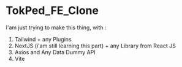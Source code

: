 # TokPed_FE_Clone
I'am just trying to make this thing, with :
1. Tailwind + any Plugins
2. NextJS (i'am still learning this part) + any Library from React JS
3. Axios and Any Data Dummy API
4. Vite
